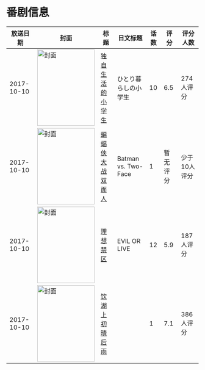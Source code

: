 # 番剧信息

|放送日期|封面|标题|日文标题|话数|评分|评分人数|
|---|---|---|---|---|---|---|
|2017-10-10|<img src="https://lain.bgm.tv/pic/cover/c/0c/8f/226004_SsJdN.jpg" alt="封面" style="width:150px;height:200px;object-fit:cover;">|[独自生活的小学生](https://bangumi.tv/subject/226004)|ひとり暮らしの小学生|10|6.5|274人评分|
|2017-10-10|<img src="https://lain.bgm.tv/pic/cover/c/4d/66/223334_rMKT6.jpg" alt="封面" style="width:150px;height:200px;object-fit:cover;">|[蝙蝠侠大战双面人](https://bangumi.tv/subject/223334)|Batman vs. Two-Face|1|暂无评分|少于10人评分|
|2017-10-10|<img src="https://lain.bgm.tv/pic/cover/c/13/fc/195713_W33r0.jpg" alt="封面" style="width:150px;height:200px;object-fit:cover;">|[理想禁区](https://bangumi.tv/subject/195713)|EVIL OR LIVE|12|5.9|187人评分|
|2017-10-10|<img src="https://lain.bgm.tv/pic/cover/c/74/fc/227532_6Hmih.jpg" alt="封面" style="width:150px;height:200px;object-fit:cover;">|[饮湖上初晴后雨](https://bangumi.tv/subject/227532)||1|7.1|386人评分|
